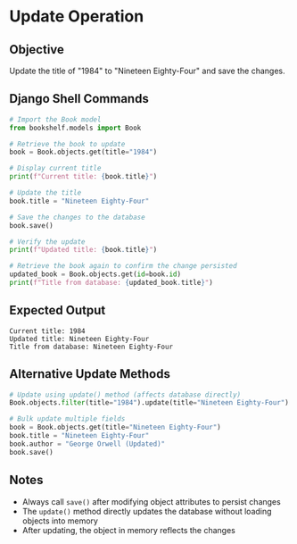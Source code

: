 # Update Operation

## Objective
Update the title of "1984" to "Nineteen Eighty-Four" and save the changes.

## Django Shell Commands

```python
# Import the Book model
from bookshelf.models import Book

# Retrieve the book to update
book = Book.objects.get(title="1984")

# Display current title
print(f"Current title: {book.title}")

# Update the title
book.title = "Nineteen Eighty-Four"

# Save the changes to the database
book.save()

# Verify the update
print(f"Updated title: {book.title}")

# Retrieve the book again to confirm the change persisted
updated_book = Book.objects.get(id=book.id)
print(f"Title from database: {updated_book.title}")
```

## Expected Output
```
Current title: 1984
Updated title: Nineteen Eighty-Four
Title from database: Nineteen Eighty-Four
```

## Alternative Update Methods
```python
# Update using update() method (affects database directly)
Book.objects.filter(title="1984").update(title="Nineteen Eighty-Four")

# Bulk update multiple fields
book = Book.objects.get(title="Nineteen Eighty-Four")
book.title = "Nineteen Eighty-Four"
book.author = "George Orwell (Updated)"
book.save()
```

## Notes
- Always call `save()` after modifying object attributes to persist changes
- The `update()` method directly updates the database without loading objects into memory
- After updating, the object in memory reflects the changes
